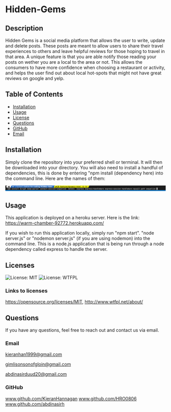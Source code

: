 # Hidden-Gems
  ## Description
Hidden Gems is a social media platform that allows the user to write, update and delete posts. These posts are meant to allow users to share their travel experiences to others and leave helpful reviews for those hoping to travel in that area. A unique feature is that you are able notify those reading your posts on wether you are a local to the area or not. This allows the consumers to have more confidence when choosing a restaurant or activity, and helps the user find out about local hot-spots that might not have great reviews on google and yelp. 

  ## Table of Contents
  * [Installation](#installation)
  * [Usage](#usage)
  * [License](#license)
  * [Questions](#questions)
  * [GitHub](#github)
  * [Email](#email)
  
  ## Installation 
  Simply clone the repository into your preferred shell or terminal. It will then be downloaded into your directory. You will also need to install a handful of dependencies, this is done by entering "npm install (dependency here) into the command line. Here are the names of them: 

  ![npm install](public/images/npm_install.png)

  
  ## Usage 
This application is deployed on a heroku server. Here is the link:
https://warm-chamber-92772.herokuapp.com/  

If you wish to run this application locally, simply run "npm start". "node server.js" or "nodemon server.js" (if you are using nodemon) into the command line. This is a node.js application that is being run through a node dependency called express to handle the server.  
  
  ## Licenses
  ![License: MIT](https://img.shields.io/badge/License-MIT-yellow.svg) ![License: WTFPL](https://img.shields.io/badge/License-WTFPL-brightgreen.svg)
  ### Links to licenses
  https://opensource.org/licenses/MIT, http://www.wtfpl.net/about/


  ## Questions
  If you have any questions, feel free to reach out and contact us via email.
  ### Email
  kieranhan1999@gmail.com


  gimlisonsonofgloin@gmail.com


  abdinasirduud20@gmail.com
  ### GitHub
  www.github.com/KieranHannagan
  www.github.com/HRO0806
  www.github.com/abdinasirh
  

  